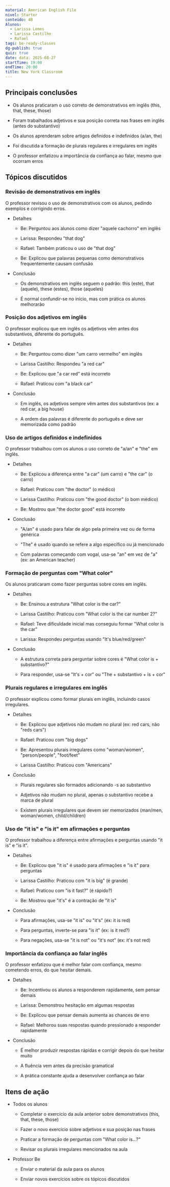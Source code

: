 ```yaml
---
material: American English File
nivel: Starter
conteúdo: 4B
Alunos:
  - Larissa Lemes
  - Larissa Castilho
  - Rafael
tags: be-ready-classes
dg-publish: true
quiz: true
date: data: 2025-08-27
startTime: 19:00
endTime: 20:00
title: New York Classroom
---
```

## Principais conclusões

- Os alunos praticaram o uso correto de demonstrativos em inglês (this, that, these, those)
    
- Foram trabalhados adjetivos e sua posição correta nas frases em inglês (antes do substantivo)
    
- Os alunos aprenderam sobre artigos definidos e indefinidos (a/an, the)
    
- Foi discutida a formação de plurais regulares e irregulares em inglês
    
- O professor enfatizou a importância da confiança ao falar, mesmo que ocorram erros
    

## Tópicos discutidos

### Revisão de demonstrativos em inglês

O professor revisou o uso de demonstrativos com os alunos, pedindo exemplos e corrigindo erros.

- Detalhes
    
    - Be: Perguntou aos alunos como dizer "aquele cachorro" em inglês
        
    - Larissa: Respondeu "that dog"
        
    - Rafael: Também praticou o uso de "that dog"
        
    - Be: Explicou que palavras pequenas como demonstrativos frequentemente causam confusão
        
- Conclusão
    
    - Os demonstrativos em inglês seguem o padrão: this (este), that (aquele), these (estes), those (aqueles)
        
    - É normal confundir-se no início, mas com prática os alunos melhorarão
        

### Posição dos adjetivos em inglês

O professor explicou que em inglês os adjetivos vêm antes dos substantivos, diferente do português.

- Detalhes
    
    - Be: Perguntou como dizer "um carro vermelho" em inglês
        
    - Larissa Castilho: Respondeu "a red car"
        
    - Be: Explicou que "a car red" está incorreto
        
    - Rafael: Praticou com "a black car"
        
- Conclusão
    
    - Em inglês, os adjetivos sempre vêm antes dos substantivos (ex: a red car, a big house)
        
    - A ordem das palavras é diferente do português e deve ser memorizada como padrão
        

### Uso de artigos definidos e indefinidos

O professor trabalhou com os alunos o uso correto de "a/an" e "the" em inglês.

- Detalhes
    
    - Be: Explicou a diferença entre "a car" (um carro) e "the car" (o carro)
        
    - Rafael: Praticou com "the doctor" (o médico)
        
    - Larissa Castilho: Praticou com "the good doctor" (o bom médico)
        
    - Be: Mostrou que "the doctor good" está incorreto
        
- Conclusão
    
    - "A/an" é usado para falar de algo pela primeira vez ou de forma genérica
        
    - "The" é usado quando se refere a algo específico ou já mencionado
        
    - Com palavras começando com vogal, usa-se "an" em vez de "a" (ex: an American teacher)
        

### Formação de perguntas com "What color"

Os alunos praticaram como fazer perguntas sobre cores em inglês.

- Detalhes
    
    - Be: Ensinou a estrutura "What color is the car?"
        
    - Larissa Castilho: Praticou com "What color is the car number 2?"
        
    - Rafael: Teve dificuldade inicial mas conseguiu formar "What color is the car"
        
    - Larissa: Respondeu perguntas usando "It's blue/red/green"
        
- Conclusão
    
    - A estrutura correta para perguntar sobre cores é "What color is + substantivo?"
        
    - Para responder, usa-se "It's + cor" ou "The + substantivo + is + cor"
        

### Plurais regulares e irregulares em inglês

O professor explicou como formar plurais em inglês, incluindo casos irregulares.

- Detalhes
    
    - Be: Explicou que adjetivos não mudam no plural (ex: red cars, não "reds cars")
        
    - Rafael: Praticou com "big dogs"
        
    - Be: Apresentou plurais irregulares como "woman/women", "person/people", "foot/feet"
        
    - Larissa Castilho: Praticou com "Americans"
        
- Conclusão
    
    - Plurais regulares são formados adicionando -s ao substantivo
        
    - Adjetivos não mudam no plural, apenas o substantivo recebe a marca de plural
        
    - Existem plurais irregulares que devem ser memorizados (man/men, woman/women, child/children)
        

### Uso de "it is" e "is it" em afirmações e perguntas

O professor trabalhou a diferença entre afirmações e perguntas usando "it is" e "is it".

- Detalhes
    
    - Be: Explicou que "it is" é usado para afirmações e "is it" para perguntas
        
    - Larissa Castilho: Praticou com "it is big" (é grande)
        
    - Rafael: Praticou com "is it fast?" (é rápido?)
        
    - Be: Mostrou que "it's" é a contração de "it is"
        
- Conclusão
    
    - Para afirmações, usa-se "it is" ou "it's" (ex: it is red)
        
    - Para perguntas, inverte-se para "is it" (ex: is it red?)
        
    - Para negações, usa-se "it is not" ou "it's not" (ex: it's not red)
        

### Importância da confiança ao falar inglês

O professor enfatizou que é melhor falar com confiança, mesmo cometendo erros, do que hesitar demais.

- Detalhes
    
    - Be: Incentivou os alunos a responderem rapidamente, sem pensar demais
        
    - Larissa: Demonstrou hesitação em algumas respostas
        
    - Be: Explicou que pensar demais aumenta as chances de erro
        
    - Rafael: Melhorou suas respostas quando pressionado a responder rapidamente
        
- Conclusão
    
    - É melhor produzir respostas rápidas e corrigir depois do que hesitar muito
        
    - A fluência vem antes da precisão gramatical
        
    - A prática constante ajuda a desenvolver confiança ao falar
        

## Itens de ação

- Todos os alunos
    
    - Completar o exercício da aula anterior sobre demonstrativos (this, that, these, those)
        
    - Fazer o novo exercício sobre adjetivos e sua posição nas frases
        
    - Praticar a formação de perguntas com "What color is...?"
        
    - Revisar os plurais irregulares mencionados na aula
        
- Professor Be
    
    - Enviar o material da aula para os alunos
        
    - Enviar novos exercícios sobre os tópicos discutidos